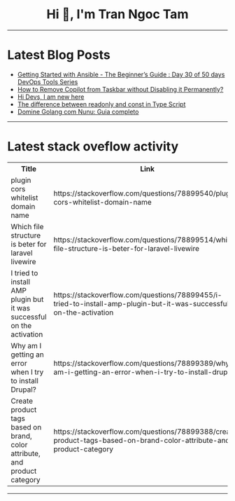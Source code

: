 <h1 align="center">Hi 👋, I'm Tran Ngoc Tam</h1>

---

# Latest Blog Posts 
<!-- BLOG-POST-LIST:START -->
- [Getting Started with Ansible - The Beginner’s Guide : Day 30 of 50 days DevOps Tools Series](https://dev.to/shivam_agnihotri/getting-started-with-ansible-the-beginners-guide-day-30-of-50-days-devops-tools-series-1iae)
- [How to Remove Copilot from Taskbar without Disabling it Permanently?](https://dev.to/winsides/how-to-remove-copilot-from-taskbar-without-disabling-it-permanently-597d)
- [Hi Devs, I am new here](https://dev.to/saikat_das/hi-devs-i-am-new-here-3la5)
- [The difference between readonly and const in Type Script](https://dev.to/noah-00/the-difference-between-readonly-and-const-in-type-script-3po3)
- [Domine Golang com Nunu: Guia completo](https://dev.to/fernandomullerjr/domine-golang-com-nunu-guia-completo-1j81)
<!-- BLOG-POST-LIST:END -->

---

# Latest stack oveflow activity
<table>
  <tr><th>Title</th><th>Link</th></tr>
  <!-- STACKOVERFLOW:START --><tr><td>plugin cors whitelist domain name</td><td>https://stackoverflow.com/questions/78899540/plugin-cors-whitelist-domain-name</td></tr><tr><td>Which file structure is beter for laravel livewire</td><td>https://stackoverflow.com/questions/78899514/which-file-structure-is-beter-for-laravel-livewire</td></tr><tr><td>I tried to install AMP plugin but it was successful on the activation</td><td>https://stackoverflow.com/questions/78899455/i-tried-to-install-amp-plugin-but-it-was-successful-on-the-activation</td></tr><tr><td>Why am I getting an error when I try to install Drupal?</td><td>https://stackoverflow.com/questions/78899389/why-am-i-getting-an-error-when-i-try-to-install-drupal</td></tr><tr><td>Create product tags based on brand, color attribute, and product category</td><td>https://stackoverflow.com/questions/78899388/create-product-tags-based-on-brand-color-attribute-and-product-category</td></tr><!-- STACKOVERFLOW:END -->
</table>

---


